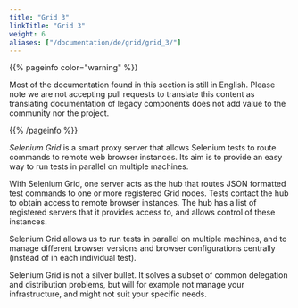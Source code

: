```yaml
---
title: "Grid 3"
linkTitle: "Grid 3"
weight: 6
aliases: ["/documentation/de/grid/grid_3/"]
---
```


{{% pageinfo color="warning" %}}
<p class="lead">
   <i class="fas fa-language display-4"></i> 
   Most of the documentation found in this section is still in English.
   Please note we are not accepting pull requests to translate this content
   as translating documentation of legacy components does not add value to
   the community nor the project.
</p>
{{% /pageinfo %}}

_Selenium Grid_ is a smart proxy server
that allows Selenium tests to route commands to remote web browser instances.
Its aim is to provide an easy way to run tests in parallel on multiple machines.

With Selenium Grid,
one server acts as the hub that routes JSON formatted test commands
to one or more registered Grid nodes.
Tests contact the hub to obtain access to remote browser instances.
The hub has a list of registered servers that it provides access to,
and allows control of these instances.

Selenium Grid allows us to run tests in parallel on multiple machines,
and to manage different browser versions and browser configurations centrally
(instead of in each individual test).

Selenium Grid is not a silver bullet.
It solves a subset of common delegation and distribution problems,
but will for example not manage your infrastructure,
and might not suit your specific needs.
